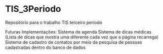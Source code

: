 # TIS_3Periodo
Repositório para o trabalho TIS terceiro período

Futuras Implementações:
    Sistema de agenda
    Sistema de dicas médicas (Lista de dicas que mostra uma diferente cada vez que a página recarrega)
    Sistema de cadastro de contatos por meio da pesquisa de pessoas cadastradas dentro do banco de dados